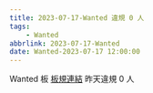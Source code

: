 ```yaml
---
title: 2023-07-17-Wanted 違規 0 人
tags:
    - Wanted
abbrlink: 2023-07-17-Wanted
date: Wanted-2023-07-17 12:00:00
---
```

Wanted 板 [板規連結](https://www.ptt.cc/bbs/Wanted/M.1608829773.A.D3B.html)
昨天違規 0 人
